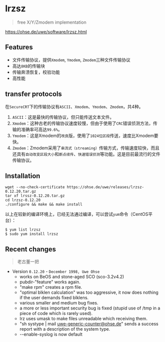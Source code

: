 # lrzsz

> free X/Y/Zmodem implementation

<https://ohse.de/uwe/software/lrzsz.html>

## Features

* 文件传输协议，提供`Xmodem`, `Ymodem`, `Zmodem`三种文件传输协议
* 高达`8KB`的传输块
* 传输奔溃恢复，校验功能
* 高性能 


## transfer protocols

在`SecureCRT`下的传输协议有`ASCII`、`Xmodem`、`Ymodem`、`Zmodem`，共4种。

1. `ASCII`：这是最快的传输协议，但只能传送文本文件。
2. `Xmodem`：这种古老的传输协议速度较慢，但由于使用了`CRC`错误侦测方法，传输的准确率可高达`99.6%`。
3. `Ymodem`：这是Xmodem的`改良`版，使用了`1024位区段`传送，速度比Xmodem要快。
4. `Zmodem`：Zmodem采用了`串流式（streaming）`传输方式，传输速度较快，而且还具有`自动改变区段大小`和`断点续传`、`快速错误侦测`等功能。这是目前最流行的文件传输协议。



## Installation

    wget --no-check-certificate https://ohse.de/uwe/releases/lrzsz-0.12.20.tar.gz
    tar xf lrssz-0.12.20.tar.gz
    cd lrzsz-0.12.20
    ./configure && make && make install

以上在较新的编译环境上，已经无法通过编译，可以尝试`yum`命令（CentOS平台）：

    $ yum list lrzsz
    $ sudo yum install lrzsz



## Recent changes

> 老古董一把

* Version `0.12.20` - `December 1998, Uwe Ohse`
    * works on BeOS and stone-aged SCO (sco-3.2v4.2)
    * pubdir-"feature" works again.
    * "make rpm" creates a rpm file.
    * "optimal blklen calculation" was too aggressive, it now does nothing if the user demands fixed blklens.
    * various smaller and medium bug fixes.
    * a more or less important security bug is fixed (stupid use of /tmp in a piece of code which is rarely used).
    * lrz uses umask to make files unreadable which receiving them.
    * "sh systype | mail uwe-generic-counter@ohse.de" sends a success report with a description of the system type.
    * --enable-syslog is now default



